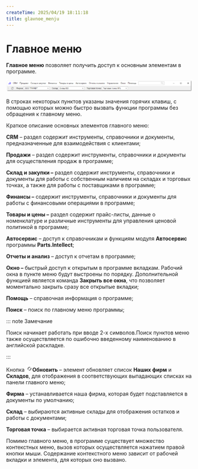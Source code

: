 ```yaml
---
createTime: 2025/04/19 18:11:18
title: glavnoe_menju
---
```

# Главное меню

**Главное меню** позволяет получить доступ к основным элементам в программе.

![](../../../assets/guide/Aspose.Words.6f13226c-9016-4dda-be57-653ed66d987a.117.png)

В строках некоторых пунктов указаны значения горячих клавиш, с помощью которых можно быстро вызвать функции программы без обращения к главному меню.

Краткое описание основных элементов главного меню:

**CRM** – раздел содержит инструменты, справочники и документы, предназначенные для взаимодействия с клиентами;

**Продажи** – раздел содержит инструменты, справочники и документы для осуществления продаж в программе;

**Склад и закупки –** раздел содержит инструменты, справочники и документы для работы с собственным наличием на складах и торговых точках, а также для работы с поставщиками в программе;

**Финансы –** содержит инструменты, справочники и документы для работы с финансовыми операциями в программе;

**Товары и цены –** раздел содержит прайс-листы, данные о номенклатуре и различные инструменты для управления ценовой политикой в программе;

**Автосервис** – доступ к справочникам и функциям модуля **Автосервис** программы **Parts.Intellect**;

**Отчеты и анализ** – доступ к отчетам в программе;

**Окно –** быстрый доступ к открытым в программе вкладкам. Рабочий окна в пункте меню будут выстроены по порядку. Дополнительной функцией является команда **Закрыть все окна**, что позволяет моментально закрыть сразу все открытые вкладки;

**Помощь** – справочная информация о программе;

**Поиск** – поиск по главному меню программы;

::: note Замечание

Поиск начинает работать при вводе 2-х символов.Поиск пунктов меню также осуществляется по ошибочно введенному наименованию в английской раскладке.

:::

Кнопка ![](../../../assets/guide/Aspose.Words.6f13226c-9016-4dda-be57-653ed66d987a.118.png)**Обновить** – элемент обновляет список **Наших фирм** и **Складов**, для отображения в соответствующих выпадающих списках на панели главного меню;

**Фирма** – устанавливается наша фирма, которая будет подставляется в документы по умолчанию;

**Склад** – выбираются активные склады для отображения остатков и работы с документами;

**Торговая точка** – выбирается активная торговая точка пользователя.

Помимо главного меню, в программе существует множество контекстных меню, вызов которых осуществляется нажатием правой кнопки мыши. Содержание контекстного меню зависит от рабочей вкладки и элемента, для которых оно вызвано.